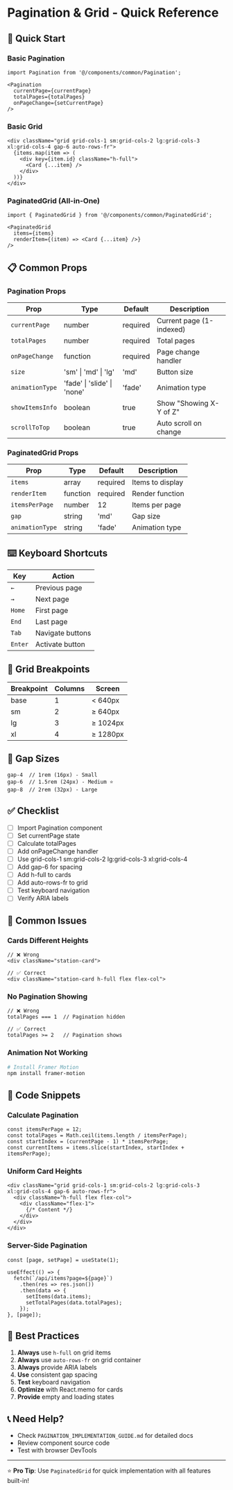 # Pagination & Grid - Quick Reference

## 🚀 Quick Start

### Basic Pagination

```tsx
import Pagination from '@/components/common/Pagination';

<Pagination
  currentPage={currentPage}
  totalPages={totalPages}
  onPageChange={setCurrentPage}
/>
```

### Basic Grid

```tsx
<div className="grid grid-cols-1 sm:grid-cols-2 lg:grid-cols-3 xl:grid-cols-4 gap-6 auto-rows-fr">
  {items.map(item => (
    <div key={item.id} className="h-full">
      <Card {...item} />
    </div>
  ))}
</div>
```

### PaginatedGrid (All-in-One)

```tsx
import { PaginatedGrid } from '@/components/common/PaginatedGrid';

<PaginatedGrid
  items={items}
  renderItem={(item) => <Card {...item} />}
/>
```

## 📋 Common Props

### Pagination Props

| Prop | Type | Default | Description |
|------|------|---------|-------------|
| `currentPage` | number | required | Current page (1-indexed) |
| `totalPages` | number | required | Total pages |
| `onPageChange` | function | required | Page change handler |
| `size` | 'sm' \| 'md' \| 'lg' | 'md' | Button size |
| `animationType` | 'fade' \| 'slide' \| 'none' | 'fade' | Animation type |
| `showItemsInfo` | boolean | true | Show "Showing X-Y of Z" |
| `scrollToTop` | boolean | true | Auto scroll on change |

### PaginatedGrid Props

| Prop | Type | Default | Description |
|------|------|---------|-------------|
| `items` | array | required | Items to display |
| `renderItem` | function | required | Render function |
| `itemsPerPage` | number | 12 | Items per page |
| `gap` | string | 'md' | Gap size |
| `animationType` | string | 'fade' | Animation type |

## ⌨️ Keyboard Shortcuts

| Key | Action |
|-----|--------|
| `←` | Previous page |
| `→` | Next page |
| `Home` | First page |
| `End` | Last page |
| `Tab` | Navigate buttons |
| `Enter` | Activate button |

## 🎨 Grid Breakpoints

| Breakpoint | Columns | Screen |
|------------|---------|--------|
| base | 1 | < 640px |
| sm | 2 | ≥ 640px |
| lg | 3 | ≥ 1024px |
| xl | 4 | ≥ 1280px |

## 📏 Gap Sizes

```tsx
gap-4  // 1rem (16px) - Small
gap-6  // 1.5rem (24px) - Medium ⭐
gap-8  // 2rem (32px) - Large
```

## ✅ Checklist

- [ ] Import Pagination component
- [ ] Set currentPage state
- [ ] Calculate totalPages
- [ ] Add onPageChange handler
- [ ] Use grid-cols-1 sm:grid-cols-2 lg:grid-cols-3 xl:grid-cols-4
- [ ] Add gap-6 for spacing
- [ ] Add h-full to cards
- [ ] Add auto-rows-fr to grid
- [ ] Test keyboard navigation
- [ ] Verify ARIA labels

## 🐛 Common Issues

### Cards Different Heights
```tsx
// ❌ Wrong
<div className="station-card">

// ✅ Correct
<div className="station-card h-full flex flex-col">
```

### No Pagination Showing
```tsx
// ❌ Wrong
totalPages === 1  // Pagination hidden

// ✅ Correct
totalPages >= 2   // Pagination shows
```

### Animation Not Working
```bash
# Install Framer Motion
npm install framer-motion
```

## 📝 Code Snippets

### Calculate Pagination

```tsx
const itemsPerPage = 12;
const totalPages = Math.ceil(items.length / itemsPerPage);
const startIndex = (currentPage - 1) * itemsPerPage;
const currentItems = items.slice(startIndex, startIndex + itemsPerPage);
```

### Uniform Card Heights

```tsx
<div className="grid grid-cols-1 sm:grid-cols-2 lg:grid-cols-3 xl:grid-cols-4 gap-6 auto-rows-fr">
  <div className="h-full flex flex-col">
    <div className="flex-1">
      {/* Content */}
    </div>
  </div>
</div>
```

### Server-Side Pagination

```tsx
const [page, setPage] = useState(1);

useEffect(() => {
  fetch(`/api/items?page=${page}`)
    .then(res => res.json())
    .then(data => {
      setItems(data.items);
      setTotalPages(data.totalPages);
    });
}, [page]);
```

## 🎯 Best Practices

1. **Always** use `h-full` on grid items
2. **Always** use `auto-rows-fr` on grid container
3. **Always** provide ARIA labels
4. **Use** consistent gap spacing
5. **Test** keyboard navigation
6. **Optimize** with React.memo for cards
7. **Provide** empty and loading states

## 📞 Need Help?

- Check `PAGINATION_IMPLEMENTATION_GUIDE.md` for detailed docs
- Review component source code
- Test with browser DevTools

---

⭐ **Pro Tip**: Use `PaginatedGrid` for quick implementation with all features built-in!

